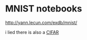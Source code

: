 # MNIST notebooks

http://yann.lecun.com/exdb/mnist/

i lied there is also a [CIFAR](http://www.cs.toronto.edu/~kriz/cifar.html)

